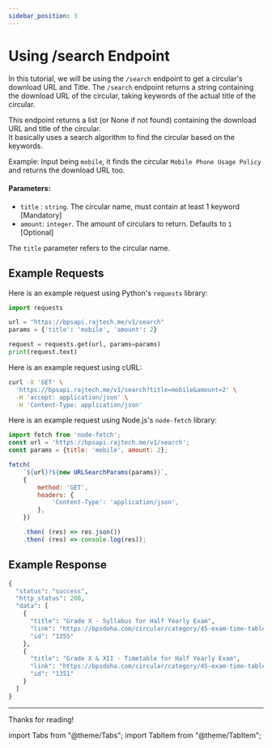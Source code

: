 ```yaml
---
sidebar_position: 3
---
```



# Using /search Endpoint

In this tutorial, we will be using the `/search` endpoint to get a circular's download URL and Title.
The `/search` endpoint returns a string containing the download URL of the circular, taking keywords of the actual title of the circular.

This endpoint returns a list (or None if not found) containing the download URL and title of the circular.  
It basically uses a search algorithm to find the circular based on the keywords.

Example: Input being `mobile`, it finds the circular `Mobile Phone Usage Policy` and returns the download URL too.


#### Parameters:

- `title` : `string`. The circular name, must contain at least 1 keyword [Mandatory]
- `amount`: `integer`. The amount of circulars to return. Defaults to `1` [Optional]

The `title` parameter refers to the circular name.


## Example Requests

<Tabs>
<TabItem value="python" label="Python" default>

Here is an example request using Python's `requests` library:

```python
import requests

url = "https://bpsapi.rajtech.me/v1/search"
params = {'title': 'mobile', 'amount': 2}

request = requests.get(url, params=params)
print(request.text)
```

</TabItem>
<TabItem value="curl" label="cURL">

Here is an example request using cURL:

```bash
curl -X 'GET' \
  'https://bpsapi.rajtech.me/v1/search?title=mobile&amount=2' \
  -H 'accept: application/json' \
  -H 'Content-Type: application/json'
```


</TabItem>


<TabItem value="node.js" label="Node.js">

Here is an example request using Node.js's `node-fetch` library:

```js
import fetch from 'node-fetch';
const url = 'https://bpsapi.rajtech.me/v1/search';
const params = {title: 'mobile', amount: 2};

fetch(
    `${url}?${new URLSearchParams(params)}`,
    {
        method: 'GET',
        headers: {
            'Content-Type': 'application/json',
        },
    })

    .then( (res) => res.json())
    .then( (res) => console.log(res));
```

</TabItem>



</Tabs>



## Example Response


```python
{
  "status": "success",
  "http_status": 200,
  "data": [
    {
      "title": "Grade X - Syllabus for Half Yearly Exam",
      "link": "https://bpsdoha.com/circular/category/45-exam-time-table-syllabus-2023-24?download=1355",
      "id": "1355"
    },
    {
      "title": "Grade X & XII - Timetable for Half Yearly Exam",
      "link": "https://bpsdoha.com/circular/category/45-exam-time-table-syllabus-2023-24?download=1351",
      "id": "1351"
    }
  ]
}
```

---

Thanks for reading!

import Tabs			from "@theme/Tabs";
import TabItem		from "@theme/TabItem";